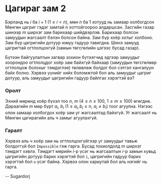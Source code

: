 Цагираг зам 2
=============

Бэрланд нь $i$ ба $i + 1$ ($1 ≤ i < n$), мѳн $n$ ба $1$ хотууд нь замаар
холбогдсон Мѳнгѳн цагриг гэдэг замтай $n$ хоттойгоороо алдаршсан. Засгийн газар
шинээр $m$ ширхэг зам барихаар шийдвэрлэв. Барихаар болсон замуудын жагсаалт
бэлэн болсон байна. Зам бүр хоёр хотыг холбоно. Зам бүр цагригийн дотуур юмуу
гадуур тавигдна. Шинэ замууд цагригтай огтлолцохгүй (замын тѳгсгѳлийн цэгээс
бусад газар).

Бүтээн байгуулалтын загвар зохион бүтээгчид эдгээр замуудыг хоорондоо огтлолцдог
хоёр зам байхгүй байхаар (замуудын тѳгсгѳлѳѳр огтлолцож болохыг тэмдэглэе)
тѳлѳвлѳж болдог бол сэтгэл хангалуун байх болно. Хэрвээ үүнийг хийх боломжтой
бол аль замуудыг цагриг дотуур, аль замуудыг цагригийн гадуур байлгах хэрэгтэй
вэ?

### Оролт
Эхний мѳрѳнд хоёр бүхэл тоо $n$, $m$ ($4 ≤ n ≤ 100$, $1 ≤ m ≤ 100$) ѳгѳгднѳ.
Дараагийн $m$ мѳр бүрт $a_i$, $b_i$ ($1 ≤ a_i, b_i ≤ n$, $a_i ≠ b_i$) тоог
агуулна. Нэгээс олон замаар холбогдох хоёр зам уг жагсаалтад байхгүй. Уг
жагсаалт нь Мѳнгѳн цагирагийн аль ч замыг агуулахгүй.

### Гаралт
Хэрвээ аль ч хоёр зам нь огтлолцохгүйгээр уг замуудыг тавьж болдоггүй бол
`Impossible` гэж гарга. Бусад тохиолдолд $m$ ширхэг тэмдэгт хэвлэ. Тэмдэгт
мѳрийн $i$-р үсэг нь жагсаалтын $i$-р замын хувьд цагригийн дотуур барих
хэрэгтэй бол `i`, цагригийн гадуур барих хэрэгтэй бол `o` үсэг байна. Хэрвээ
олон хариутай бол аль нэгийг нь гарга.

-- Sugardorj
